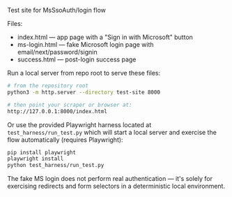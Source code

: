 Test site for MsSsoAuth/login flow

Files:
- index.html — app page with a "Sign in with Microsoft" button
- ms-login.html — fake Microsoft login page with email/next/password/signin
- success.html — post-login success page

Run a local server from repo root to serve these files:

```bash
# from the repository root
python3 -m http.server --directory test-site 8000

# then point your scraper or browser at:
http://127.0.0.1:8000/index.html
```

Or use the provided Playwright harness located at `test_harness/run_test.py` which will
start a local server and exercise the flow automatically (requires Playwright):

```bash
pip install playwright
playwright install
python test_harness/run_test.py
```

The fake MS login does not perform real authentication — it's solely for exercising
redirects and form selectors in a deterministic local environment.

